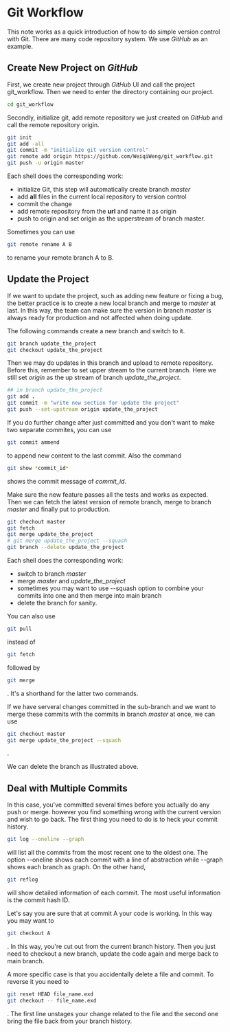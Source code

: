 # Git Workflow

This note works as a quick introduction of how to do simple version control with Git. There are many code repository system. We use *GitHub* as an example.

## Create New Project on *GitHub*

First, we create new project through *GitHub* UI and call the project git_workflow. Then we need to enter the directory containing our project.
```sh
cd git_workflow
```
Secondly, initialize git, add remote repository we just created on *GitHub* and call the remote repository origin.
```sh
git init
git add -all
git commit -m "initialize git version control"
git remote add origin https://github.com/WeiqiWeng/git_workflow.git
git push -u origin master
```
Each shell does the corresponding work:
* initialize Git, this step will automatically create branch *master*
* add **all** files in the current local repository to version control
* commit the change
* add remote repository from the **url** and name it as origin
* push to origin and set origin as the upperstream of branch master.

Sometimes you can use 
```sh
git remote rename A B
```
to rename your remote branch A to B.


## Update the Project

If we want to update the project, such as adding new feature or fixing a bug, the better practice is to create a new local branch and merge to *master* at last. In this way, the team can make sure the version in branch *master* is always ready for production and not affected when doing update.

The following commands create a new branch and switch to it.
```sh
git branch update_the_project
git checkout update_the_project
```

Then we may do updates in this branch and upload to remote repository. Before this, remember to set upper stream to the current branch. Here we still set *origin* as the up stream of branch *update_the_project*.
```sh
## in branch update_the_project
git add .
git commit -m "write new section for update the project"
git push --set-upstream origin update_the_project
```

If you do further change after just committed and you don't want to make two separate commites, you can use
```sh
git commit ammend
```
to append new content to the last commit. Also the command 
```sh
git show *commit_id*
```
shows the commit message of *commit_id*. 

Make sure the new feature passes all the tests and works as expected. Then we can fetch the latest version of remote branch, merge to branch *master* and finally put to production.
```sh
git chechout master
git fetch
git merge update_the_project
# git merge update_the_project --squash
git branch --delete update_the_project
```
Each shell does the corresponding work:
* switch to branch *master*
* merge *master* and *update_the_project*
* sometimes you may want to use --squash option to combine your commits into one and then merge into main branch
* delete the branch for sanity.

You can also use 
```sh
git pull 
```
instead of 
```sh
git fetch 
```
followed by
```sh
git merge
```
.
It's a shorthand for the latter two commands.

If we have serveral changes committed in the sub-branch and we want to merge these commits with the commits in branch *master* at once, we can use
```sh
git chechout master
git merge update_the_project --squash
```
.

We can delete the branch as illustrated above.

## Deal with Multiple Commits

In this case, you've committed several times before you actually do any push or merge. however you find something wrong with the current version and wish to go back. The first thing you need to do is to heck your commit history.
```sh
git log --oneline --graph
```
will list all the commits from the most recent one to the oldest one. The option --oneline shows each commit with a line of abstraction while --graph shows each branch as graph. On the other hand, 
```sh
git reflog
```
will show detailed information of each commit. The most useful information is the commit hash ID.

Let's say you are sure that at commit A your code is working. In this way you may want to 
```sh
git checkout A
```
. In this way, you're cut out from the current branch history. Then you just need to checkout a new branch, update the code again and merge back to main branch. 

A more specific case is that you accidentally delete a file and commit. To reverse it you need to
```sh
git reset HEAD file_name.exd
git checkout -- file_name.exd
```
.
The first line unstages your change related to the file and the second one bring the file back from your branch history.
